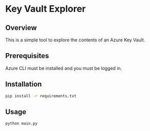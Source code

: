 # Key Vault Explorer

## Overview

This is a simple tool to explore the contents of an Azure Key Vault.

## Prerequisites

Azure CLI must be installed and you must be logged in.

## Installation

```bash
pip install -r requirements.txt
```

## Usage

```bash
python main.py
```
